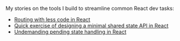 My stories on the tools I build to streamline common React dev tasks:

- [Routing with less code in React](https://dev.to/axtk/routing-with-less-code-in-react-4ll5)
- [Quick exercise of designing a minimal shared state API in React](https://dev.to/axtk/quick-exercise-of-designing-minimal-shared-state-in-react-51f0)
- [Undemanding pending state handling in React](https://dev.to/axtk/undemanding-pending-state-handling-in-react-6d0)
